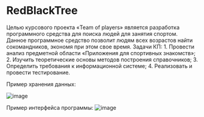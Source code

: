 # RedBlackTree
Целью курсового проекта «Team of players» является разработка программного средства для поиска людей для занятия спортом. Данное программное средство позволит людям всех возрастов найти сокомандников, экономя при этом свое время.
Задачи КП:
	1.	Провести анализ предметной области «Приложения для спортивных знакомств»;
	2.	Изучить теоретические основы методов построения справочников;
	3.	Определить требования к информационной системе;
	4.	Реализовать и провести тестирование.

Пример хранения данных:

![image](https://github.com/ManFizz/RedBlackTree/assets/57350669/830bfa47-0930-4f5c-a8d3-e6bcc79e6c03)

Пример интерфейса программы:
![image](https://github.com/ManFizz/RedBlackTree/assets/57350669/ecf6d81a-9749-45e5-aa28-b5dcadc6a4c7)
